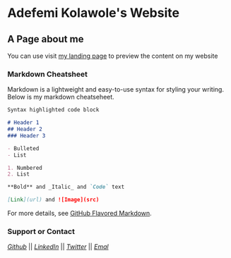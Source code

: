 # Adefemi Kolawole's Website
## A Page about me

You can use visit [my landing page](https://adefemikolawole.com) to preview the content on my website

### Markdown Cheatsheet

Markdown is a lightweight and easy-to-use syntax for styling your writing. Below is my markdown cheatseheet. 

```markdown
Syntax highlighted code block

# Header 1
## Header 2
### Header 3

- Bulleted
- List

1. Numbered
2. List

**Bold** and _Italic_ and `Code` text

[Link](url) and ![Image](src)
```

For more details, see [GitHub Flavored Markdown](https://guides.github.com/features/mastering-markdown/).

### Support or Contact
 _[Github](https://github.com/aekolawole)_ || _[LinkedIn](https://www.linkedin.com/in/aekolawole/)_ ||  _[Twitter](https://twitter.com/folakol_tech)_ || _[Emal](mailto:admin@adefemikolawole.com)_ 

